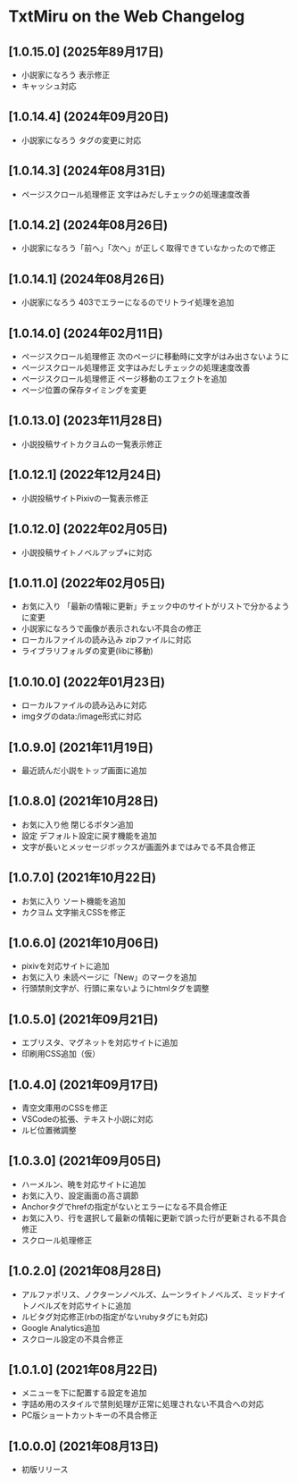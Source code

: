 # TxtMiru on the Web Changelog

## [1.0.15.0] (2025年89月17日)

* 小説家になろう 表示修正
* キャッシュ対応

## [1.0.14.4] (2024年09月20日)

* 小説家になろう タグの変更に対応

## [1.0.14.3] (2024年08月31日)

* ページスクロール処理修正 文字はみだしチェックの処理速度改善

## [1.0.14.2] (2024年08月26日)

* 小説家になろう「前へ」「次へ」が正しく取得できていなかったので修正

## [1.0.14.1] (2024年08月26日)

* 小説家になろう 403でエラーになるのでリトライ処理を追加

## [1.0.14.0] (2024年02月11日)

* ページスクロール処理修正 次のページに移動時に文字がはみ出さないように
* ページスクロール処理修正 文字はみだしチェックの処理速度改善
* ページスクロール処理修正 ページ移動のエフェクトを追加
* ページ位置の保存タイミングを変更

## [1.0.13.0] (2023年11月28日)

* 小説投稿サイトカクヨムの一覧表示修正

## [1.0.12.1] (2022年12月24日)

* 小説投稿サイトPixivの一覧表示修正

## [1.0.12.0] (2022年02月05日)

* 小説投稿サイトノベルアップ+に対応

## [1.0.11.0] (2022年02月05日)

* お気に入り 「最新の情報に更新」チェック中のサイトがリストで分かるように変更
* 小説家になろうで画像が表示されない不具合の修正
* ローカルファイルの読み込み zipファイルに対応
* ライブラリフォルダの変更(libに移動)

## [1.0.10.0] (2022年01月23日)

* ローカルファイルの読み込みに対応
* imgタグのdata:/image形式に対応

## [1.0.9.0] (2021年11月19日)

* 最近読んだ小説をトップ画面に追加

## [1.0.8.0] (2021年10月28日)

* お気に入り他 閉じるボタン追加
* 設定 デフォルト設定に戻す機能を追加
* 文字が長いとメッセージボックスが画面外まではみでる不具合修正

## [1.0.7.0] (2021年10月22日)

* お気に入り ソート機能を追加
* カクヨム 文字揃えCSSを修正

## [1.0.6.0] (2021年10月06日)

* pixivを対応サイトに追加
* お気に入り 未読ページに「New」のマークを追加
* 行頭禁則文字が、行頭に来ないようにhtmlタグを調整

## [1.0.5.0] (2021年09月21日)

* エブリスタ、マグネットを対応サイトに追加
* 印刷用CSS追加（仮）

## [1.0.4.0] (2021年09月17日)

* 青空文庫用のCSSを修正
* VSCodeの拡張、テキスト小説に対応
* ルビ位置微調整

## [1.0.3.0] (2021年09月05日)

* ハーメルン、暁を対応サイトに追加
* お気に入り、設定画面の高さ調節
* Anchorタグでhrefの指定がないとエラーになる不具合修正
* お気に入り、行を選択して最新の情報に更新で誤った行が更新される不具合修正
* スクロール処理修正

## [1.0.2.0] (2021年08月28日)

* アルファポリス、ノクターンノベルズ、ムーンライトノベルズ、ミッドナイトノベルズを対応サイトに追加
* ルビタグ対応修正(rbの指定がないrubyタグにも対応)
* Google Analytics追加
* スクロール設定の不具合修正

## [1.0.1.0] (2021年08月22日)

* メニューを下に配置する設定を追加
* 字詰め用のスタイルで禁則処理が正常に処理されない不具合への対応
* PC版ショートカットキーの不具合修正

## [1.0.0.0] (2021年08月13日)

* 初版リリース
